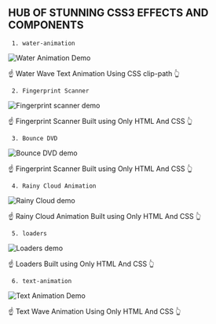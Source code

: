 ## HUB OF STUNNING CSS3 EFFECTS AND COMPONENTS

     1. water-animation

![Water Animation Demo](https://user-images.githubusercontent.com/54312264/164391598-16f46231-97d1-4ade-a90c-1a072c13d944.gif)

☝ Water Wave Text Animation Using CSS clip-path 👆

     2. Fingerprint Scanner

![Fingerprint scanner demo](https://user-images.githubusercontent.com/54312264/165024130-41b71b94-b4f0-4f99-ba04-a7fbe17b8b86.gif)

☝ Fingerprint Scanner Built using Only HTML And CSS 👆

     3. Bounce DVD

![Bounce DVD demo](https://user-images.githubusercontent.com/54312264/166870686-c694eb63-563a-4a6d-8024-d086c46f7503.gif)

☝ Fingerprint Scanner Built using Only HTML And CSS 👆

     4. Rainy Cloud Animation

![Rainy Cloud demo](https://user-images.githubusercontent.com/54312264/167408296-ec585031-6e2b-4103-9604-fe6b884a90ba.gif)

☝ Rainy Cloud Animation Built using Only HTML And CSS 👆

     5. loaders

![Loaders demo](https://user-images.githubusercontent.com/54312264/164911044-83090905-48b6-47e0-a0d1-c1271da89499.gif)

☝ Loaders Built using Only HTML And CSS 👆

     6. text-animation

![Text Animation Demo](https://user-images.githubusercontent.com/54312264/164391798-9f8757b5-e643-4984-8176-047c2909f8be.gif)

☝ Text Wave Animation Using Only HTML And CSS 👆
